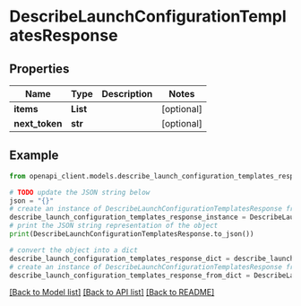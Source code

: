 # DescribeLaunchConfigurationTemplatesResponse


## Properties

Name | Type | Description | Notes
------------ | ------------- | ------------- | -------------
**items** | **List** |  | [optional] 
**next_token** | **str** |  | [optional] 

## Example

```python
from openapi_client.models.describe_launch_configuration_templates_response import DescribeLaunchConfigurationTemplatesResponse

# TODO update the JSON string below
json = "{}"
# create an instance of DescribeLaunchConfigurationTemplatesResponse from a JSON string
describe_launch_configuration_templates_response_instance = DescribeLaunchConfigurationTemplatesResponse.from_json(json)
# print the JSON string representation of the object
print(DescribeLaunchConfigurationTemplatesResponse.to_json())

# convert the object into a dict
describe_launch_configuration_templates_response_dict = describe_launch_configuration_templates_response_instance.to_dict()
# create an instance of DescribeLaunchConfigurationTemplatesResponse from a dict
describe_launch_configuration_templates_response_from_dict = DescribeLaunchConfigurationTemplatesResponse.from_dict(describe_launch_configuration_templates_response_dict)
```
[[Back to Model list]](../README.md#documentation-for-models) [[Back to API list]](../README.md#documentation-for-api-endpoints) [[Back to README]](../README.md)


